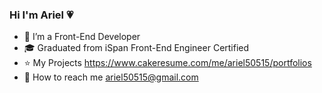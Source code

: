 ### Hi I'm Ariel 💗
- 🌱 I’m a Front-End Developer
- 🎓 Graduated from iSpan Front-End Engineer Certified
- ⭐️ My Projects https://www.cakeresume.com/me/ariel50515/portfolios
- 📩 How to reach me ariel50515@gmail.com


<!--
**ariel50515/ariel50515** is a ✨ _special_ ✨ repository because its `README.md` (this file) appears on your GitHub profile.

Here are some ideas to get you started:

- 🌱 I’m a Front-End Developer
- 🎓 Curently graduated from iSpan
- 📩 How to reach me: ariel50515@gmail.com

-->
